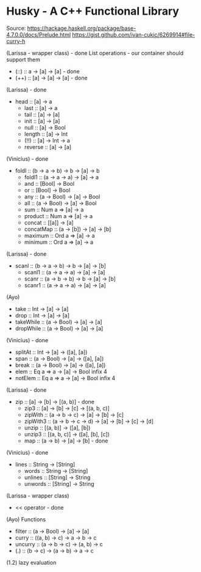 # Husky - A C++ Functional Library

Source: https://hackage.haskell.org/package/base-4.7.0.0/docs/Prelude.html
https://gist.github.com/ivan-cukic/6269914#file-curry-h


(Larissa - wrapper class) - done
List operations - our container should support them
- (::) :: a -> [a] -> [a] - done
- (++) :: [a] -> [a] -> [a] - done

(Larissa) - done
- head :: [a] -> a 
  - last :: [a] -> a 
  - tail :: [a] -> [a] 
  - init :: [a] -> [a] 
  - null :: [a] -> Bool 
  - length :: [a] -> Int 
  - (!!) :: [a] -> Int -> a
  - reverse :: [a] -> [a]
 
(Vinicius) - done
- foldl :: (b -> a -> b) -> b -> [a] -> b 
  - foldl1 :: (a -> a -> a) -> [a] -> a 
  - and :: [Bool] -> Bool 
  - or :: [Bool] -> Bool 
  - any :: (a -> Bool) -> [a] -> Bool 
  - all :: (a -> Bool) -> [a] -> Bool 
  - sum :: Num a => [a] -> a 
  - product :: Num a => [a] -> a 
  - concat :: [[a]] -> [a] 
  - concatMap :: (a -> [b]) -> [a] -> [b] 
  - maximum :: Ord a => [a] -> a 
  - minimum :: Ord a => [a] -> a 

(Larissa) - done
- scanl :: (b -> a -> b) -> b -> [a] -> [b] 
  - scanl1 :: (a -> a -> a) -> [a] -> [a] 
  - scanr :: (a -> b -> b) -> b -> [a] -> [b] 
  - scanr1 :: (a -> a -> a) -> [a] -> [a] 

(Ayo)
  - take :: Int -> [a] -> [a] 
  - drop :: Int -> [a] -> [a] 
  - takeWhile :: (a -> Bool) -> [a] -> [a] 
  - dropWhile :: (a -> Bool) -> [a] -> [a]

(Vinicius) - done
  - splitAt :: Int -> [a] -> ([a], [a])
  - span :: (a -> Bool) -> [a] -> ([a], [a]) 
  - break :: (a -> Bool) -> [a] -> ([a], [a]) 
  - elem :: Eq a => a -> [a] -> Bool infix 4 
  - notElem :: Eq a => a -> [a] -> Bool infix 4 

(Larissa) - done
- zip :: [a] -> [b] -> [(a, b)] - done
  - zip3 :: [a] -> [b] -> [c] -> [(a, b, c)] 
  - zipWith :: (a -> b -> c) -> [a] -> [b] -> [c] 
  - zipWith3 :: (a -> b -> c -> d) -> [a] -> [b] -> [c] -> [d] 
  - unzip :: [(a, b)] -> ([a], [b]) 
  - unzip3 :: [(a, b, c)] -> ([a], [b], [c])
  - map :: (a -> b) -> [a] -> [b] - done

(Vinicius) - done
- lines :: String -> [String] 
  - words :: String -> [String] 
  - unlines :: [String] -> String 
  - unwords :: [String] -> String

(Larissa - wrapper class)
- << operator - done

(Ayo)
Functions
- filter :: (a -> Bool) -> [a] -> [a]
- curry :: ((a, b) -> c) -> a -> b -> c
- uncurry :: (a -> b -> c) -> (a, b) -> c
- (.) :: (b -> c) -> (a -> b) -> a -> c

(1.2) lazy evaluation
